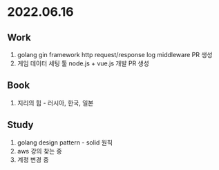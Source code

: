 # 2022.06.16

## Work

1. golang gin framework http request/response log middleware PR 생성
2. 게임 데이터 세팅 툴 node.js + vue.js 개발 PR 생성

## Book

1. 지리의 힘 - 러시아, 한국, 일본

## Study

1. golang design pattern - solid 원칙
2. aws 강의 찾는 중
3. 계정 변경 중
